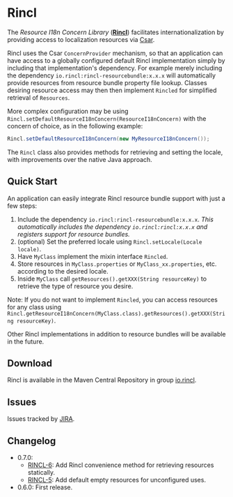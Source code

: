 # Rincl

The _Resource I18n Concern Library_ ([**Rincl**](http://rincl.io/)) facilitates internationalization by providing access to localization resources via [Csar](http://csar.io).

Rincl uses the Csar `ConcernProvider` mechanism, so that an application can have access to a globally configured default Rincl implementation simply by including that implementation's dependency. For example merely including the dependency `io.rincl:rincl-resourcebundle:x.x.x` will automatically provide resources from resource bundle property file lookup. Classes desiring resource access may then then implement `Rincled` for simplified retrieval of `Resources`. 

More complex configuration may be using `Rincl.setDefaultResourceI18nConcern(ResourceI18nConcern)` with the concern of choice, as in the following example:

```java
Rincl.setDefaultResourceI18nConcern(new MyResourceI18nConcern());
```

The `Rincl` class also provides methods for retrieving and setting the locale, with improvements over the native Java approach.

## Quick Start

An application can easily integrate Rincl resource bundle support with just a few steps:

1. Include the dependency `io.rincl:rincl-resourcebundle:x.x.x`. _This automatically includes the dependency `io.rincl:rincl:x.x.x` and registers support for resource bundles._
2. (optional) Set the preferred locale using `Rincl.setLocale(Locale locale)`.
3. Have `MyClass` implement the mixin interface `Rincled`.
4. Store resources in `MyClass.properties` or `MyClass_xx.properties`, etc. according to the desired locale.
5. Inside `MyClass` call `getResources().getXXX(String resourceKey)` to retrieve the type of resource you desire.

Note: If you do not want to implement `Rincled`, you can access resources for any class using `Rincl.getResourceI18nConcern(MyClass.class).getResources().getXXX(String resourceKey)`. 

Other Rincl implementations in addition to resource bundles will be available in the future.

## Download

Rincl is available in the Maven Central Repository in group [io.rincl](http://search.maven.org/#search|ga|1|g%3A%22io.rincl%22).

## Issues

Issues tracked by [JIRA](https://globalmentor.atlassian.net/browse/RINCL).

## Changelog

- 0.7.0:
	* [RINCL-6](https://globalmentor.atlassian.net/browse/RINCL-6): Add Rincl convenience method for retrieving resources statically.
	* [RINCL-5](https://globalmentor.atlassian.net/browse/RINCL-5): Add default empty resources for unconfigured uses.
- 0.6.0: First release.
